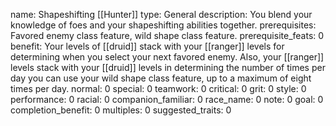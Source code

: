 name: Shapeshifting [[Hunter]]
type: General
description: You blend your knowledge of foes and your shapeshifting abilities together.
prerequisites: Favored enemy class feature, wild shape class feature.
prerequisite_feats: 0
benefit: Your levels of [[druid]] stack with your [[ranger]] levels for determining when you select your next favored enemy. Also, your [[ranger]] levels stack with your [[druid]] levels in determining the number of times per day you can use your wild shape class feature, up to a maximum of eight times per day.
normal: 0
special: 0
teamwork: 0
critical: 0
grit: 0
style: 0
performance: 0
racial: 0
companion_familiar: 0
race_name: 0
note: 0
goal: 0
completion_benefit: 0
multiples: 0
suggested_traits: 0

